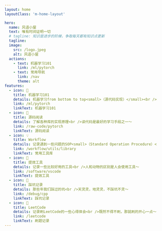 ```yaml
---
layout: home
layoutClass: 'm-home-layout'

hero:
  name: 风语小屋
  text: 唯有时间证明一切
  # tagline: 知识是进步的阶梯，争取每天都有知识点更新
  tagline:
  image:
    src: /logo.jpeg
    alt: 风语小屋
  actions:
    - text: 机器学习101
      link: /ml/pytorch
    - text: 常用导航
      link: /nav
      theme: alt
features:
  - icon: 📖
    title: 机器学习101
    details: 机器学习from bottom to top<small>（源代码实现）</small><br />我一定能造出更好的轮子～
    link: /ml/pytorch
    linkText: 机器学习101
  - icon: 📘
    title: 源码阅读
    details: 了解各种库的实现原理<br />读代码是最好的学习手段之一～
    link: /raw-code/pytorch
    linkText: 源码阅读
  - icon: 💡
    title: Workflow
    details: 记录遇到一些问题的SOP<small>（Standard Operation Procedure）</small><br />费脑的事情做一次就好了～
    link: /workflow/utils/library
    linkText: 常用工具库
  - icon: 🧰
    title: 提效工具
    details: 记录一些比较好用的工具<br />人和动物的区别是人会使用工具～
    link: /software/vscode
    linkText: 提效工具
  - icon: 🐞
    title: 踩坑记录
    details: 那些年我们踩过的坑<br />天灵灵，地灵灵，不踩坑不灵～
    link: /debug/cpp
    linkText: 踩坑记录
  - icon: 💯
    title: LeetCode
    details: 记录刷LeetCode的一些心得体会<br />既然不得不刷，那就刷的开心一点～ <small>虽然我只想躺平</small>
    link: /leetcode
    linkText: 刷题记录
---
```


<style>
/*爱的魔力转圈圈*/
.m-home-layout .image-src:hover {
  transform: translate(-50%, -50%) rotate(666turn);
  transition: transform 59s 1s cubic-bezier(0.3, 0, 0.8, 1);
}

.m-home-layout .details small {
  opacity: 0.8;
}

</style>
